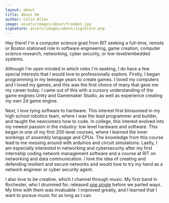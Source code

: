 ```yaml
---
layout: about
title: About Me
author: Colin Allen
image: assets/images/about/treeme1.jpg
signature: assets/images/about/signature.png
---
```

Hey there!  I'm a computer science grad from RIT seeking a full-time, remote <br>or Boston stationed
role in software engineering, game creation, computer science research, networking, cyber security, or low-level/embedded systems. 

Although I'm open minded in which roles I'm seeking, I do have a few special interests that I would love to 
professionally explore.  Firstly, I began programming in my teenage years to create games.  I loved my computers and I loved my 
games, and this was the first choice of many that gave me my career today. I came out of this with a cursory understanding of the game engines Unity and Gamemaker Studio, as well as experience creating my own 2d game engine.  

Next, I love tying software to hardware.  This interest first blossomed in 
my high school robotics team, where I was the lead programmer and builder, and taught the newcomers how to
code.  In college, this interest evolved into my newest passion in the industry: low level hardware and 
software.  This began in one of my first 200 level courses, where I learned the inner workings of assembly language 
and CPUs.  The knowledge from this course lead to me messing around with arduinos and circuit simulations.
Lastly, I am especially interested in networking and cybersecurity after my first internship coding
network management software and a course at RIT on networking and data communication.  I love the idea of
creating and defending resilient and secure networks and would love to try my hand as a network engineer or
cyber security agent. 

I also love to be creative, which I channel through music.  My first band in Rochester, who I drummed for, released <a href="https://open.spotify.com/track/3by7mJaH793EiHkIzPijz4?si=1e1a98d8d0ba4da3" target="_blank">one single</a> before we parted ways.  My time with them was invaluable.  I
improved greatly, and I learned that I want to pursue music for as long as I can.